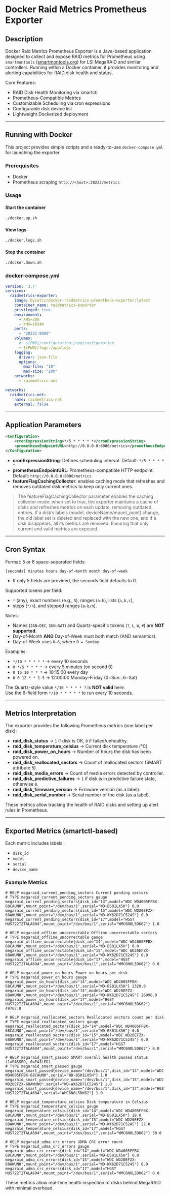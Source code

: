# Docker Raid Metrics Prometheus Exporter

## Description

Docker Raid Metrics Prometheus Exporter is a Java-based application designed to collect and expose RAID metrics for Prometheus using `smartmontools` ([smartmontools.org](https://www.smartmontools.org/)) for LSI MegaRAID and similar controllers. Running within a Docker container, it provides monitoring and alerting capabilities for RAID disk health and status.

Core Features:
- RAID Disk Health Monitoring via smartctl
- Prometheus-Compatible Metrics
- Customizable Scheduling via cron expressions
- Configurable disk device list
- Lightweight Dockerized deployment

---

## Running with Docker

This project provides simple scripts and a ready-to-use `docker-compose.yml` for launching the exporter.

### Prerequisites

- Docker
- Prometheus scraping `http://<host>:20222/metrics`

### Usage

#### Start the container

```bash
./docker.up.sh
```

#### View logs

```bash
./docker.logs.sh
```

#### Stop the container

```bash
./docker.down.sh
```

### docker-compose.yml

```yaml
version: '3.7'
services:
  raidmetrics-exporter:
    image: byzatic/docker-raidmetrics-prometheus-exporter:latest
    container_name: raidmetrics-exporter
    privileged: true
    environment:
      - XMS=20m
      - XMX=1024m
    ports:
      - "20222:8080"
    volumes:
      #- ${PWD}/configuration:/app/configuration
      - ${PWD}/logs:/app/logs
    logging:
      driver: json-file
      options:
        max-file: "10"
        max-size: "10m"
    networks:
      - raidmetrics-net

networks:
  raidmetrics-net:
    name: raidmetrics-net
    external: false
```

---

## Application Parameters

```xml
<Configuration>
    <cronExpressionString>*/5 * * * * *</cronExpressionString>
    <prometheusEndpointURL>http://0.0.0.0:8080/metrics</prometheusEndpointURL>
</Configuration>
```

- **cronExpressionString**: Defines scheduling interval. Default: `*/5 * * * * *`
- **prometheusEndpointURL**: Prometheus-compatible HTTP endpoint. Default: `http://0.0.0.0:8080/metrics`
- **featureFlagCachingCollector**: enables caching mode that refreshes and removes outdated disk metrics to keep only current ones.

> The featureFlagCachingCollector parameter enables the caching collector mode: when set to true, the exporter maintains a cache of disks and refreshes metrics on each update, removing outdated entries. If a disk’s labels (model, deviceName/mount_point) change, the old label set is deleted and replaced with the new one, and if a disk disappears, all its metrics are removed. Ensuring that only current and valid metrics are exposed.

---

## Cron Syntax

Format: 5 or 6 space-separated fields:
```
[seconds] minutes hours day-of-month month day-of-week
```
- If only 5 fields are provided, the seconds field defaults to 0.

Supported tokens per field:
- `*` (any), exact numbers (e.g., `5`), ranges (`a-b`), lists (`a,b,c`),
- steps (`*/n`), and stepped ranges (`a-b/n`).

Notes:
- Names (`JAN–DEC`, `SUN–SAT`) and Quartz-specific tokens (`?`, `L`, `W`, `#`) are **NOT supported**.
- Day-of-Month **AND** Day-of-Week must both match (AND semantics).
- Day-of-Week uses `0–6`, where `0 = Sunday`.

Examples:
- `*/10 * * * * *` → every 10 seconds
- `0 */5 * * * *` → every 5 minutes (on second 0)
- `0 15 10 * * *` → 10:15:00 every day
- `0 0 12 * * 1-5` → 12:00:00 Monday–Friday (0=Sun…6=Sat)

The Quartz-style value `*/10 * * * * ?` is **NOT valid** here.  
Use the 6-field form `*/10 * * * * *` to run every 10 seconds.

---

## Metrics Interpretation

The exporter provides the following Prometheus metrics (one label per disk):

- **raid_disk_status** → `1` if disk is OK, `0` if failed/unhealthy.
- **raid_disk_temperature_celsius** → Current disk temperature (°C).
- **raid_disk_power_on_hours** → Number of hours the disk has been powered on.
- **raid_disk_reallocated_sectors** → Count of reallocated sectors (SMART attribute 5).
- **raid_disk_media_errors** → Count of media errors detected by controller.
- **raid_disk_predictive_failures** → `1` if disk is in predictive failure state, otherwise `0`.
- **raid_disk_firmware_version** → Firmware version (as a label).
- **raid_disk_serial_number** → Serial number of the disk (as a label).

These metrics allow tracking the health of RAID disks and setting up alert rules in Prometheus.

---

## Exported Metrics (smartctl-based)

Each metric includes labels:
- `disk_id`
- `model`
- `serial`
- `device_name`

### Example Metrics

```text
# HELP megaraid_current_pending_sectors Current pending sectors
# TYPE megaraid_current_pending_sectors gauge
megaraid_current_pending_sectors{disk_id="14",model="WDC WD4005FFBX-68CAUN0",mount_point="/dev/bus/1",serial="WD-BS01LX5H"} 0.0
megaraid_current_pending_sectors{disk_id="15",model="WDC WD20EFZX-68AWUN0",mount_point="/dev/bus/1",serial="WD-WX62D71C524S"} 0.0
megaraid_current_pending_sectors{disk_id="17",model="HGST HUS722T2TALA604",mount_point="/dev/bus/1",serial="WMC6N0L5DK62"} 1.0

# HELP megaraid_offline_uncorrectable Offline uncorrectable sectors
# TYPE megaraid_offline_uncorrectable gauge
megaraid_offline_uncorrectable{disk_id="14",model="WDC WD4005FFBX-68CAUN0",mount_point="/dev/bus/1",serial="WD-BS01LX5H"} 0.0
megaraid_offline_uncorrectable{disk_id="15",model="WDC WD20EFZX-68AWUN0",mount_point="/dev/bus/1",serial="WD-WX62D71C524S"} 0.0
megaraid_offline_uncorrectable{disk_id="17",model="HGST HUS722T2TALA604",mount_point="/dev/bus/1",serial="WMC6N0L5DK62"} 0.0

# HELP megaraid_power_on_hours Power on hours per disk
# TYPE megaraid_power_on_hours gauge
megaraid_power_on_hours{disk_id="14",model="WDC WD4005FFBX-68CAUN0",mount_point="/dev/bus/1",serial="WD-BS01LX5H"} 2329.0
megaraid_power_on_hours{disk_id="15",model="WDC WD20EFZX-68AWUN0",mount_point="/dev/bus/1",serial="WD-WX62D71C524S"} 26098.0
megaraid_power_on_hours{disk_id="17",model="HGST HUS722T2TALA604",mount_point="/dev/bus/1",serial="WMC6N0L5DK62"} 49707.0

# HELP megaraid_reallocated_sectors Reallocated sectors count per disk
# TYPE megaraid_reallocated_sectors gauge
megaraid_reallocated_sectors{disk_id="14",model="WDC WD4005FFBX-68CAUN0",mount_point="/dev/bus/1",serial="WD-BS01LX5H"} 0.0
megaraid_reallocated_sectors{disk_id="15",model="WDC WD20EFZX-68AWUN0",mount_point="/dev/bus/1",serial="WD-WX62D71C524S"} 0.0
megaraid_reallocated_sectors{disk_id="17",model="HGST HUS722T2TALA604",mount_point="/dev/bus/1",serial="WMC6N0L5DK62"} 0.0

# HELP megaraid_smart_passed SMART overall health passed status (1=PASSED, 0=FAILED)
# TYPE megaraid_smart_passed gauge
megaraid_smart_passed{device_name="/dev/bus/1",disk_id="14",model="WDC WD4005FFBX-68CAUN0",serial="WD-BS01LX5H"} 1.0
megaraid_smart_passed{device_name="/dev/bus/1",disk_id="15",model="WDC WD20EFZX-68AWUN0",serial="WD-WX62D71C524S"} 1.0
megaraid_smart_passed{device_name="/dev/bus/1",disk_id="17",model="HGST HUS722T2TALA604",serial="WMC6N0L5DK62"} 1.0

# HELP megaraid_temperature_celsius Disk temperature in Celsius
# TYPE megaraid_temperature_celsius gauge
megaraid_temperature_celsius{disk_id="14",model="WDC WD4005FFBX-68CAUN0",mount_point="/dev/bus/1",serial="WD-BS01LX5H"} 28.0
megaraid_temperature_celsius{disk_id="15",model="WDC WD20EFZX-68AWUN0",mount_point="/dev/bus/1",serial="WD-WX62D71C524S"} 27.0
megaraid_temperature_celsius{disk_id="17",model="HGST HUS722T2TALA604",mount_point="/dev/bus/1",serial="WMC6N0L5DK62"} 30.0

# HELP megaraid_udma_crc_errors UDMA CRC error count
# TYPE megaraid_udma_crc_errors gauge
megaraid_udma_crc_errors{disk_id="14",model="WDC WD4005FFBX-68CAUN0",mount_point="/dev/bus/1",serial="WD-BS01LX5H"} 0.0
megaraid_udma_crc_errors{disk_id="15",model="WDC WD20EFZX-68AWUN0",mount_point="/dev/bus/1",serial="WD-WX62D71C524S"} 0.0
megaraid_udma_crc_errors{disk_id="17",model="HGST HUS722T2TALA604",mount_point="/dev/bus/1",serial="WMC6N0L5DK62"} 0.0
```

These metrics allow real-time health inspection of disks behind MegaRAID with minimal overhead.

